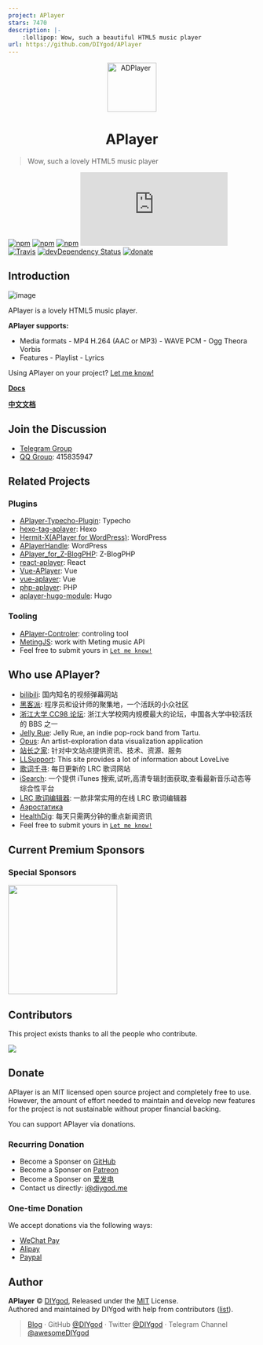 ```yaml
---
project: APlayer
stars: 7470
description: |-
    :lollipop: Wow, such a beautiful HTML5 music player
url: https://github.com/DIYgod/APlayer
---
```


<p align="center">
<img src="https://i.imgur.com/LnPvZvO.png" alt="ADPlayer" width="100">
</p>
<h1 align="center">APlayer</h1>

> Wow, such a lovely HTML5 music player

[![npm](https://img.shields.io/npm/v/aplayer.svg?style=flat-square)](https://www.npmjs.com/package/aplayer)
[![npm](https://img.shields.io/npm/l/aplayer.svg?style=flat-square)](https://github.com/MoePlayer/APlayer/blob/master/LICENSE)
[![npm](https://img.shields.io/npm/dt/aplayer.svg?style=flat-square)](https://www.npmjs.com/package/aplayer)
[![size](https://badge-size.herokuapp.com/MoePlayer/APlayer/master/dist/APlayer.min.js?compression=gzip&style=flat-square)](https://github.com/MoePlayer/APlayer/tree/master/dist)
[![Travis](https://img.shields.io/travis/MoePlayer/APlayer.svg?style=flat-square)](https://travis-ci.org/MoePlayer/APlayer)
[![devDependency Status](https://img.shields.io/david/dev/MoePlayer/aplayer.svg?style=flat-square)](https://david-dm.org/MoePlayer/APlayer#info=devDependencies)
[![donate](https://img.shields.io/badge/$-donate-ff69b4.svg?style=flat-square)](https://github.com/MoePlayer/APlayer#donate)

## Introduction

![image](https://i.imgur.com/JDrJXCr.png)

APlayer is a lovely HTML5 music player.

**APlayer supports:**

-   Media formats - MP4 H.264 (AAC or MP3) - WAVE PCM - Ogg Theora Vorbis
-   Features - Playlist - Lyrics

Using APlayer on your project? [Let me know!](https://github.com/MoePlayer/APlayer/issues/79)

**[Docs](https://aplayer.js.org)**

**[中文文档](https://aplayer.js.org/#/zh-Hans/)**

## Join the Discussion

-   [Telegram Group](https://t.me/adplayer)
-   [QQ Group](https://shang.qq.com/wpa/qunwpa?idkey=bf22213ae0028a82e5adf3f286dfd4f01e0997dc9f1dcd8e831a0a85e799be17): 415835947

## Related Projects

### Plugins

-   [APlayer-Typecho-Plugin](https://github.com/zgq354/APlayer-Typecho-Plugin): Typecho
-   [hexo-tag-aplayer](https://github.com/grzhan/hexo-tag-aplayer): Hexo
-   [Hermit-X(APlayer for WordPress)](https://github.com/liwanglin12/Hermit-X): WordPress
-   [APlayerHandle](https://github.com/kn007/APlayerHandle): WordPress
-   [APlayer_for_Z-BlogPHP](https://github.com/fghrsh/APlayer_for_Z-BlogPHP): Z-BlogPHP
-   [react-aplayer](https://github.com/sabrinaluo/react-aplayer): React
-   [Vue-APlayer](https://github.com/SevenOutman/vue-aplayer): Vue
-   [vue-aplayer](https://github.com/MoeFE/vue-aplayer): Vue
-   [php-aplayer](https://github.com/Daryl-L/php-aplayer): PHP
-   [aplayer-hugo-module](https://github.com/Runzelee/aplayer-hugo-module): Hugo

### Tooling

-   [APlayer-Controler](https://github.com/Mashiro-Sorata/APlayer-Controler): controling tool
-   [MetingJS](https://github.com/metowolf/MetingJS): work with Meting music API
-   Feel free to submit yours in [`Let me know!`](https://github.com/MoePlayer/APlayer/issues/79)

## Who use APlayer?

-   [bilibili](https://www.bilibili.com/): 国内知名的视频弹幕网站
-   [黑客派](https://hacpai.com/): 程序员和设计师的聚集地，一个活跃的小众社区
-   [浙江大学 CC98 论坛](https://zh.wikipedia.org/wiki/CC98%E8%AE%BA%E5%9D%9B): 浙江大学校网内规模最大的论坛，中国各大学中较活跃的 BBS 之一
-   [Jelly Rue](http://jellyrue.com/): Jelly Rue, an indie pop-rock band from Tartu.
-   [Opus](http://www.opusopus.co/): An artist-exploration data visualization application
-   [站长之家](http://www.chinaz.com/15year/index.html): 针对中文站点提供资讯、技术、资源、服务
-   [LLSupport](https://www.lovelivesupport.com/): This site provides a lot of information about LoveLive
-   [歌词千寻](https://www.lrcgc.com/diy): 每日更新的 LRC 歌词网站
-   [iSearch](http://i.oppsu.cn): 一个提供 iTunes 搜索,试听,高清专辑封面获取,查看最新音乐动态等综合性平台
-   [LRC 歌词编辑器](https://github.com/MoeFE/Lyric): 一款非常实用的在线 LRC 歌词编辑器
-   [Аэростатика](https://aerostatica.ru/)
-   [HealthDig](https://healthdig.co): 每天只需两分钟的重点新闻资讯
-   Feel free to submit yours in [`Let me know!`](https://github.com/MoePlayer/APlayer/issues/79)

## Current Premium Sponsors

### Special Sponsors

<a href="https://www.dogecloud.com/?ref=dplayer" target="_blank">
    <img width="222px" src="https://player.dogecloud.com/img/logo_with_product3.png">
</a>

## Contributors

This project exists thanks to all the people who contribute.

<a href="https://github.com/MoePlayer/APlayer/graphs/contributors"><img src="https://opencollective.com/APlayer/contributors.svg?width=890" /></a>

## Donate

APlayer is an MIT licensed open source project and completely free to use. However, the amount of effort needed to maintain and develop new features for the project is not sustainable without proper financial backing.

You can support APlayer via donations.

### Recurring Donation

-   Become a Sponser on [GitHub](https://github.com/sponsors/DIYgod)
-   Become a Sponser on [Patreon](https://www.patreon.com/DIYgod)
-   Become a Sponser on [爱发电](https://afdian.net/@diygod)
-   Contact us directly: i@diygod.me

### One-time Donation

We accept donations via the following ways:

-   [WeChat Pay](https://diygod.me/images/wx.jpg)
-   [Alipay](https://diygod.me/images/zfb.jpg)
-   [Paypal](https://www.paypal.me/DIYgod)

## Author

**APlayer** © [DIYgod](https://github.com/DIYgod), Released under the [MIT](./LICENSE) License.<br>
Authored and maintained by DIYgod with help from contributors ([list](https://github.com/DIYgod/APlayer/contributors)).

> [Blog](https://diygod.me) · GitHub [@DIYgod](https://github.com/DIYgod) · Twitter [@DIYgod](https://twitter.com/DIYgod) · Telegram Channel [@awesomeDIYgod](https://t.me/awesomeDIYgod)

